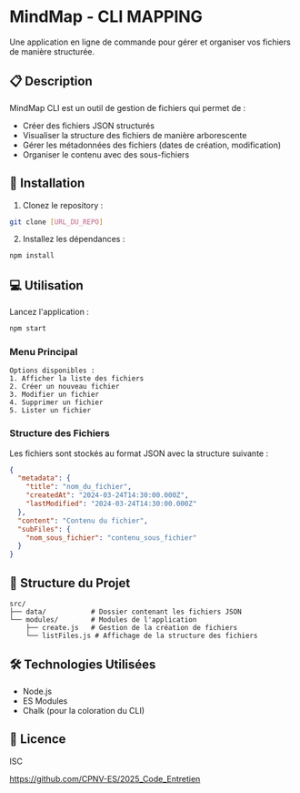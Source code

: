 # MindMap - CLI MAPPING

Une application en ligne de commande pour gérer et organiser vos fichiers de manière structurée.

## 📋 Description

MindMap CLI est un outil de gestion de fichiers qui permet de :
- Créer des fichiers JSON structurés
- Visualiser la structure des fichiers de manière arborescente
- Gérer les métadonnées des fichiers (dates de création, modification)
- Organiser le contenu avec des sous-fichiers

## 🚀 Installation

1. Clonez le repository :
```bash
git clone [URL_DU_REPO]
```

2. Installez les dépendances :
```bash
npm install
```

## 💻 Utilisation

Lancez l'application :
```bash
npm start
```

### Menu Principal
```
Options disponibles :
1. Afficher la liste des fichiers
2. Créer un nouveau fichier
3. Modifier un fichier
4. Supprimer un fichier
5. Lister un fichier
```

### Structure des Fichiers

Les fichiers sont stockés au format JSON avec la structure suivante :
```json
{
  "metadata": {
    "title": "nom_du_fichier",
    "createdAt": "2024-03-24T14:30:00.000Z",
    "lastModified": "2024-03-24T14:30:00.000Z"
  },
  "content": "Contenu du fichier",
  "subFiles": {
    "nom_sous_fichier": "contenu_sous_fichier"
  }
}
```

## 📁 Structure du Projet

```
src/
├── data/           # Dossier contenant les fichiers JSON
└── modules/        # Modules de l'application
    ├── create.js   # Gestion de la création de fichiers
    └── listFiles.js # Affichage de la structure des fichiers
```

## 🛠️ Technologies Utilisées

- Node.js
- ES Modules
- Chalk (pour la coloration du CLI)

## 📝 Licence

ISC


https://github.com/CPNV-ES/2025_Code_Entretien

